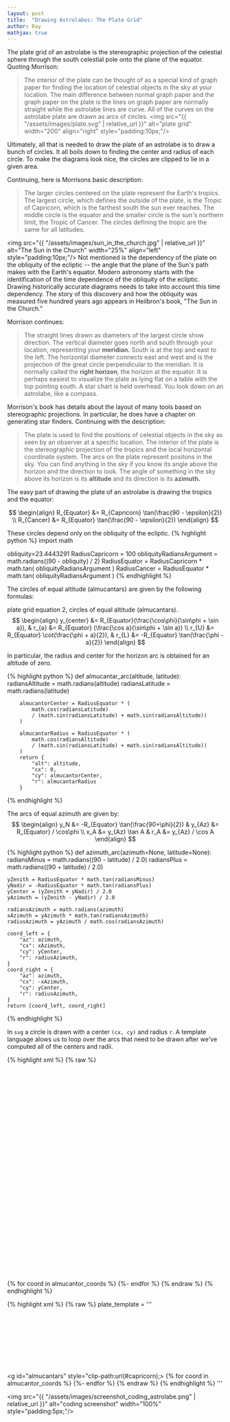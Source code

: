 ```yaml
---
layout: post
title:  "Drawing Astrolabes: The Plate Grid"
author: Ray
mathjax: true
---
```


The plate grid of an astrolabe is the stereographic projection of the celestial sphere through the south celestial pole onto the plane of the equator. Quoting Morrison:

> The interior of the plate can be thought of as a special kind of graph paper for finding the location of celestial objects in the sky at your location. The main difference between normal graph paper and the graph paper on the plate is the lines on graph paper are normally straight while the astrolabe lines are curve. All of the curves on the astrolabe plate are drawn as arcs of circles.
<img src="{{ "/assets/images/plate.svg" | relative_url }}" alt="plate grid" width="200" align="right" style="padding:10px;"/>

Ultimately, all that is needed to draw the plate of an astrolabe is to draw a bunch of circles. It all boils down to finding the center and radius of each circle. To make the diagrams look nice, the circles are clipped to lie in a given area.

Continuing, here is Morrisons basic description:

> The larger circles centered on the plate represent the Earth's tropics. The largest circle, which defines the outside of the plate, is the Tropic of Capricorn, which is the farthest south the sun ever reaches. The middle circle is the equator and the smaller circle is the sun's northern limit, the Tropic of Cancer. The circles defining the tropic are the same for all latitudes.

<img src="{{ "/assets/images/sun_in_the_church.jpg" | relative_url }}" alt="The Sun in the Church" width="25%" align="left" style="padding:10px;"/>
Not mentioned is the dependency of the plate on the obliquity of the ecliptic -- the angle that the plane of the Sun's path makes with the Earth's equator. Modern astronomy starts with the identification of the time dependence of the obliquity of the ecliptic. Drawing historically accurate diagrams needs to take into account this time dependency. The story of this discovery and how the obliquity was measured five hundred years ago appears in Heilbron's book, "The Sun in the Church." 

Morrison continues:

> The straight lines drawn as diameters of the largest circle show direction. The vertical diameter goes north and south through your location, representing your **meridian.** South is at the top and east to the left. The horizontal diameter connects east and west and is the projection of the great circle perpendicular to the meridian. It is normally called the **right horizon**, the horizon at the equator. It is perhaps easiest to visualize the plate as lying flat on a table with the top pointing south. A star chart is held overhead. You look down on an astrolabe, like a compass.

Morrison's book has details about the layout of many tools based on stereographic projections. In particular, he does have a chapter on generating star finders. Continuing with the description:

> The plate is used to find the positions of celestial objects in the sky as seen by an observer at a specific location. The interior of the plate is the stereographic projection of the tropics and the local horizontal coordinate system. The arcs on the plate represent positons in the sky. You can find anything in the sky if you know its angle above the horizon and the direction to look. The angle of something in the sky above its horizon is its **altitude** and its direction is its **azimuth.**

The easy part of drawing the plate of an astrolabe is drawing the tropics and the equator:

$$
\begin{align}
R_{Equator} &= R_{Capricorn} \tan(\frac{90 - \epsilon}{2}) \\
R_{Cancer}  &= R_{Equator} \tan(\frac{90 - \epsilon}{2})
\end{align}
$$

These circles depend only on the obliquity of the ecliptic.
{% highlight python %}
import math

obliquity=23.4443291
RadiusCapricorn = 100
obliquityRadiansArgument = math.radians((90 - obliquity) / 2)
RadiusEquator = RadiusCapricorn * math.tan( obliquityRadiansArgument )
RadiusCancer = RadiusEquator * math.tan( obliquityRadiansArgument )
{% endhighlight %}

The circles of equal altitude (almucantars) are given by the following formulas:

plate grid equation 2, circles of equal altitude (almucantars).
$$
\begin{align}
 y_{center} &= R_{Equator}(\frac{\cos\phi}{\sin\phi + \sin a}), & r_{a} &= R_{Equator} (\frac{\cos a}{\sin\phi + \sin a}) \\
 r_{U} &= R_{Equator} \cot(\frac{\phi +  a}{2}),  & r_{L} &= -R_{Equator} \tan(\frac{\phi -  a}{2})
\end{align}
$$


In particular, the radius and center for the horizon arc is obtained for an altitude of zero.

{% highlight python %}
def almucantar_arc(altitude, latitude):
        radiansAltitude = math.radians(altitude)
        radiansLatitude = math.radians(latitude)

        almucantorCenter = RadiusEquator * (
            math.cos(radiansLatitude)
            / (math.sin(radiansLatitude) + math.sin(radiansAltitude))
        )

        almucantarRadius = RadiusEquator * (
            math.cos(radiansAltitude)
            / (math.sin(radiansLatitude) + math.sin(radiansAltitude))
        )
        return {
        	"alt": altitude, 
      		"cx": 0, 
           	"cy": almucantorCenter, 
           	"r": almucantarRadius
     	}
{% endhighlight %}

The arcs of equal azimuth are given by:
$$
\begin{align}
y_N &= -R_{Equator} \tan(\frac{90+\phi}{2}) & y_{Az} &= R_{Equator} / \cos\phi \\
x_A &= y_{Az} \tan A & r_A &= y_{Az} / \cos A
\end{align}
$$

{% highlight python %}
def azimuth_arc(azimuth=None, latitude=None):
    radiansMinus = math.radians((90 - latitude) / 2.0)
    radiansPlus = math.radians((90 + latitude) / 2.0)

    yZenith = RadiusEquator * math.tan(radiansMinus)
    yNadir = -RadiusEquator * math.tan(radiansPlus)
    yCenter = (yZenith + yNadir) / 2.0
    yAzimuth = (yZenith - yNadir) / 2.0

    radiansAzimuth = math.radians(azimuth)
    xAzimuth = yAzimuth * math.tan(radiansAzimuth)
    radiusAzimuth = yAzimuth / math.cos(radiansAzimuth)

    coord_left = {
        "az": azimuth,
        "cx": xAzimuth,
        "cy": yCenter,
        "r": radiusAzimuth,
    }
    coord_right = {
        "az": azimuth,
        "cx": -xAzimuth,
        "cy": yCenter,
        "r": radiusAzimuth,
    }
    return [coord_left, coord_right]
{% endhighlight %}

In ```svg``` a circle is drawn with a center ```(cx, cy)``` and radius ```r```. A template language alows us to loop over the arcs that need to be drawn after we've computed all of the centers and radii.

{% highlight xml %}
{% raw %}
<svg viewbox="-125 -125 250 250">
	<g id="tropics">
		<circle id="capricorn" cx="0" cy="0" 
		        r="{{ RCapricorn }}"/>
		<circle cx="0" cy="0" r="{{ REquator }}"/>
		<circle cx="0" cy="0" r="{{ RCancer }}"/>
	</g>
	<g id="azimuths" style="clip-path:url(#capricorn);">
		{% for coord in azimuth_coords %}
			<circle id="azimuth" az="{{ coord.az }}" 
			        cx="{{ coord.cx }}" cy="{{ coord.cy }}" 
			        r="{{ coord.r }}"/>
		{%- endfor %}			
	</g>
	<g id="almucantars" style="clip-path:url(#capricorn);">
		{% for coord in almucantor_coords %}
			<circle id="almucantar" alt="{{ coord.alt }}" 
			        cx="{{ coord.cx }}" cy="{{ coord.cy }}" 
			        r="{{ coord.r }}"/>
		{%- endfor %}
	</g>
</svg>
{% endraw %}
{% endhighlight %}

{% highlight xml %}
{% raw %}
plate_template = '''
<svg viewbox="<-125 -125 250 250">
	<g id="tropics">
		<circle id="capricorn" cx="0" cy="0" r="{{ RCapricorn }}"/>
		<circle cx="0" cy="0" r="{{ REquator }}"/>
		<circle cx="0" cy="0" r="{{ RCancer }}"/>
	</g>
	<g id="azimuths" style="clip-path:url(#capricorn); ">
		{% for coord in azimuth_coords %}
			<circle  cx="{{ coord.cx }}" cy="{{ coord.cy }}" 
			         r="{{ coord.r }}"/>
		{%- endfor %}			
	</g>
	<g id="almucantars" style="clip-path:url(#capricorn);>
		{% for coord in almucantor_coords %}
			<circle cx="{{ coord.cx }}" cy="{{ coord.cy }}" 
			        r="{{ coord.r }}"/>
		{%- endfor %}
	</g>
</svg>
{% endraw %}
{% endhighlight %}
'''

<img src="{{ "/assets/images/screenshot_coding_astrolabe.png" | relative_url }}" alt="coding screenshot" width="100%" style="padding:5px;"/>
